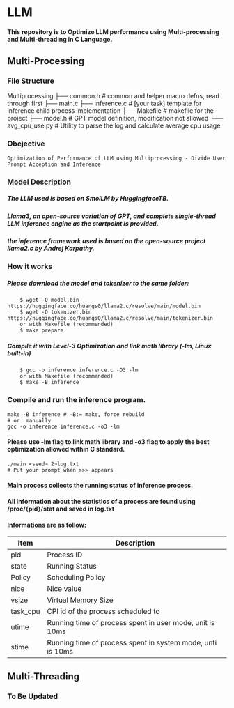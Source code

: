 # LLM

#### This repository is to Optimize LLM performance using Multi-processing and Multi-threading in C Language.

## Multi-Processing

### File Structure

Multiprocessing
├── common.h # common and helper macro defns, read through first
├── main.c
├── inference.c # [your task] template for inference child process implementation
├── Makefile # makefile for the project
├── model.h # GPT model definition, modification not allowed
└── avg_cpu_use.py # Utility to parse the log and calculate average cpu usage

### Obejective

    Optimization of Performance of LLM using Multiprocessing - Divide User Prompt Acception and Inference

### Model Description

##### The LLM used is based on SmolLM by HuggingfaceTB.

##### Llama3, an open-source variation of GPT, and complete single-thread LLM inference engine as the startpoint is provided.

##### the inference framework used is based on the open-source project llama2.c by Andrej Karpathy.

### How it works

##### Please download the model and tokenizer to the same folder:

        $ wget -O model.bin https://huggingface.co/huangs0/llama2.c/resolve/main/model.bin
        $ wget -O tokenizer.bin https://huggingface.co/huangs0/llama2.c/resolve/main/tokenizer.bin
        or with Makefile (recommended)
        $ make prepare

##### Compile it with Level-3 Optimization and link math library (-lm, Linux built-in)

        $ gcc -o inference inference.c -O3 -lm
        or with Makefile (recommended)
        $ make -B inference

### Compile and run the inference program.

    make -B inference # -B:= make, force rebuild
    # or  manually
    gcc -o inference inference.c -o3 -lm

#### Please use -lm flag to link math library and -o3 flag to apply the best optimization allowed within C standard.

    ./main <seed> 2>log.txt
    # Put your prompt when >>> appears

#### Main process collects the running status of inference process.

#### All information about the statistics of a process are found using /proc/{pid}/stat and saved in log.txt

#### Informations are as follow:

| Item     | Description                                                |
| -------- | ---------------------------------------------------------- |
| pid      | Process ID                                                 |
| state    | Running Status                                             |
| Policy   | Scheduling Policy                                          |
| nice     | Nice value                                                 |
| vsize    | Virtual Memory Size                                        |
| task_cpu | CPI id of the process scheduled to                         |
| utime    | Running time of process spent in user mode, unit is 10ms   |
| stime    | Running time of process spent in system mode, unti is 10ms |

## Multi-Threading

### To Be Updated
